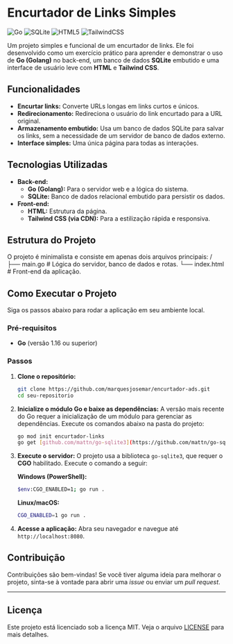 # Encurtador de Links Simples

![Go](https://img.shields.io/badge/go-%2300ADD8.svg?style=for-the-badge&logo=go&logoColor=white)
![SQLite](https://img.shields.io/badge/sqlite-%2307405e.svg?style=for-the-badge&logo=sqlite&logoColor=white)
![HTML5](https://img.shields.io/badge/html5-%23E34F26.svg?style=for-the-badge&logo=html5&logoColor=white)
![TailwindCSS](https://img.shields.io/badge/tailwindcss-%2338B2AC.svg?style=for-the-badge&logo=tailwind-css&logoColor=white)

Um projeto simples e funcional de um encurtador de links. Ele foi desenvolvido como um exercício prático para aprender e demonstrar o uso de **Go (Golang)** no back-end, um banco de dados **SQLite** embutido e uma interface de usuário leve com **HTML** e **Tailwind CSS**.

## Funcionalidades

- **Encurtar links:** Converte URLs longas em links curtos e únicos.
- **Redirecionamento:** Redireciona o usuário do link encurtado para a URL original.
- **Armazenamento embutido:** Usa um banco de dados SQLite para salvar os links, sem a necessidade de um servidor de banco de dados externo.
- **Interface simples:** Uma única página para todas as interações.

## Tecnologias Utilizadas

- **Back-end:**
  - **Go (Golang):** Para o servidor web e a lógica do sistema.
  - **SQLite:** Banco de dados relacional embutido para persistir os dados.
- **Front-end:**
  - **HTML:** Estrutura da página.
  - **Tailwind CSS (via CDN):** Para a estilização rápida e responsiva.

## Estrutura do Projeto

O projeto é minimalista e consiste em apenas dois arquivos principais:
/
├── main.go            # Lógica do servidor, banco de dados e rotas.
└── index.html         # Front-end da aplicação.

## Como Executar o Projeto

Siga os passos abaixo para rodar a aplicação em seu ambiente local.

### Pré-requisitos

- **Go** (versão 1.16 ou superior)

### Passos

1.  **Clone o repositório:**
    ```bash
    git clone https://github.com/marquesjosemar/encurtador-ads.git 
    cd seu-repositorio
    ```

2.  **Inicialize o módulo Go e baixe as dependências:**
    A versão mais recente do Go requer a inicialização de um módulo para gerenciar as dependências. Execute os comandos abaixo na pasta do projeto:
    ```bash
    go mod init encurtador-links
    go get [github.com/mattn/go-sqlite3](https://github.com/mattn/go-sqlite3)
    ```

3.  **Execute o servidor:**
    O projeto usa a biblioteca `go-sqlite3`, que requer o **CGO** habilitado. Execute o comando a seguir:
    
    **Windows (PowerShell):**
    ```bash
    $env:CGO_ENABLED=1; go run .
    ```
    
    **Linux/macOS:**
    ```bash
    CGO_ENABLED=1 go run .
    ```

4.  **Acesse a aplicação:**
    Abra seu navegador e navegue até `http://localhost:8080`.

## Contribuição

Contribuições são bem-vindas! Se você tiver alguma ideia para melhorar o projeto, sinta-se à vontade para abrir uma *issue* ou enviar um *pull request*.

---

## Licença

Este projeto está licenciado sob a licença MIT. Veja o arquivo [LICENSE](LICENSE) para mais detalhes.

